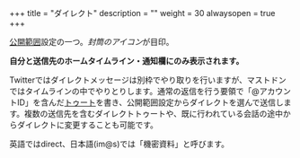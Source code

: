 +++
title = "ダイレクト"
description = ""
weight = 30
alwaysopen = true
+++

[公開範囲](../)設定の一つ。<i class="fa fa-envelope">封筒のアイコン</i>が目印。

**自分と送信先のホームタイムライン・通知欄にのみ表示されます。**

Twitterではダイレクトメッセージは別枠でやり取りを行いますが、マストドンではタイムラインの中でやりとりします。通常の返信を行う要領で「@アカウントID」を含んだ[トゥート](../../toot)を書き、公開範囲設定からダイレクトを選んで送信します。複数の送信先を含むダイレクトトゥートや、既に行われている会話の途中からダイレクトに変更することも可能です。

英語ではdirect、日本語(im@s)では「機密資料」と呼びます。
